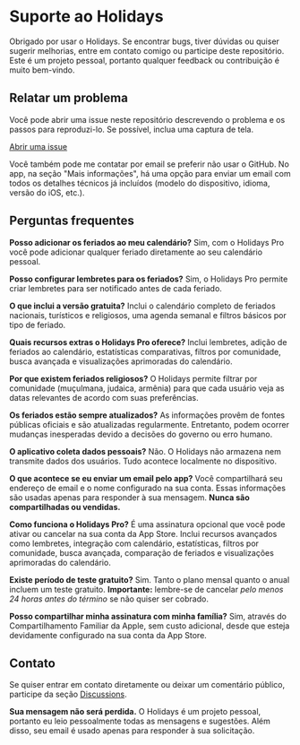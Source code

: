 # Suporte ao Holidays

Obrigado por usar o Holidays. Se encontrar bugs, tiver dúvidas ou quiser sugerir melhorias, entre em contato comigo ou participe deste repositório.
Este é um projeto pessoal, portanto qualquer feedback ou contribuição é muito bem-vindo.

## Relatar um problema

Você pode abrir uma issue neste repositório descrevendo o problema e os passos para reproduzi-lo. Se possível, inclua uma captura de tela.

[Abrir uma issue](https://github.com/lucasditomase/feriados/issues/new?title=Problema%20com%20Holidays%20App&body=Descreva%20o%20problema%20que%20você%20está%20enfrentando%20abaixo%3A%0A%0A-%20Dispositivo%3A%20%0A-%20Versão%20do%20iOS%3A%20%0A-%20Versão%20do%20app%3A%20%0A-%20Passos%20para%20reproduzir%3A%0A%0A(Opcional)%20Anexe%20uma%20captura%20de%20tela%20ou%20gravação%20se%20puder.)

Você também pode me contatar por email se preferir não usar o GitHub. No app, na seção "Mais informações", há uma opção para enviar um email com todos os detalhes técnicos já incluídos (modelo do dispositivo, idioma, versão do iOS, etc.).

## Perguntas frequentes

**Posso adicionar os feriados ao meu calendário?**
Sim, com o Holidays Pro você pode adicionar qualquer feriado diretamente ao seu calendário pessoal.

**Posso configurar lembretes para os feriados?**
Sim, o Holidays Pro permite criar lembretes para ser notificado antes de cada feriado.

**O que inclui a versão gratuita?**
Inclui o calendário completo de feriados nacionais, turísticos e religiosos, uma agenda semanal e filtros básicos por tipo de feriado.

**Quais recursos extras o Holidays Pro oferece?**
Inclui lembretes, adição de feriados ao calendário, estatísticas comparativas, filtros por comunidade, busca avançada e visualizações aprimoradas do calendário.

**Por que existem feriados religiosos?**
O Holidays permite filtrar por comunidade (muçulmana, judaica, armênia) para que cada usuário veja as datas relevantes de acordo com suas preferências.

**Os feriados estão sempre atualizados?**
As informações provêm de fontes públicas oficiais e são atualizadas regularmente. Entretanto, podem ocorrer mudanças inesperadas devido a decisões do governo ou erro humano.

**O aplicativo coleta dados pessoais?**
Não. O Holidays não armazena nem transmite dados dos usuários. Tudo acontece localmente no dispositivo.

**O que acontece se eu enviar um email pelo app?**
Você compartilhará seu endereço de email e o nome configurado na sua conta. Essas informações são usadas apenas para responder à sua mensagem. **Nunca são compartilhadas ou vendidas.**

**Como funciona o Holidays Pro?**
É uma assinatura opcional que você pode ativar ou cancelar na sua conta da App Store. Inclui recursos avançados como lembretes, integração com calendário, estatísticas, filtros por comunidade, busca avançada, comparação de feriados e visualizações aprimoradas do calendário.

**Existe período de teste gratuito?**
Sim. Tanto o plano mensal quanto o anual incluem um teste gratuito. **Importante:** lembre-se de cancelar *pelo menos 24 horas antes do término* se não quiser ser cobrado.

**Posso compartilhar minha assinatura com minha família?**
Sim, através do Compartilhamento Familiar da Apple, sem custo adicional, desde que esteja devidamente configurado na sua conta da App Store.

## Contato

Se quiser entrar em contato diretamente ou deixar um comentário público, participe da seção [Discussions](https://github.com/lucasditomase/feriados/discussions).

**Sua mensagem não será perdida.** O Holidays é um projeto pessoal, portanto eu leio pessoalmente todas as mensagens e sugestões.
Além disso, seu email é usado apenas para responder à sua solicitação.
